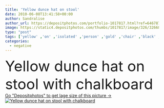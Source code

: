 ```yaml
---
title: 'Yellow dunce hat on stool'
date: 2010-06-08T13:41:58+00:00
author: Sandralise
author_url: https://depositphotos.com/portfolio-1017817.html?ref=64678756
image: https://static4.depositphotos.com/thumbs/1017817/image/326/3266879/api_thumb_450.jpg?forcejpeg=true
type: "post"
tags: ['yellow' ,'on' ,'isolated' ,'person' ,'gold' ,'chair' ,'black' ,'hat' ,'pine' ,'wall' ,'school' ,'stylized' ,'with' ,'wood' ,'intelligence' ,'problem' ,'in' ,'cap' ,'negative' ,'motivation' ,'reinforcement' ,'symbolic' ,'management' ,'class' ,'blackboard' ,'classroom' ,'stool' ,'punishment' ,'loser' ,'chalkboard' ,'punish' ,'schoolroom' ,'stupid' ,'dunce' ,'shame' ,'moron' ]
categories: 
  - negative
---
```

<div aling="center">
            <font size="60"> Yellow dunce hat on stool with chalkboard</font>   
</div>
<div>
    <a href='https://static4.depositphotos.com/thumbs/1017817/image/326/3266879/api_thumb_450.jpg?forcejpeg=true?ref=64678756' target=_blank > Go "Depositphotos" to get lage size of this picture ->
        <img href='https://static4.depositphotos.com/thumbs/1017817/image/326/3266879/api_thumb_450.jpg?forcejpeg=true?ref=64678756' src='https://static4.depositphotos.com/1017817/326/i/950/depositphotos_3266879-stock-photo-yellow-dunce-hat-on-stool.jpg?forcejpeg=true' alt='Yellow dunce hat on stool with chalkboard' >
    </a>
</div>
